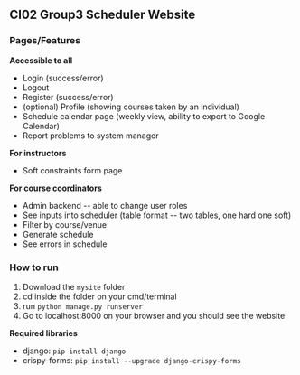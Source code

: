 ## CI02 Group3 Scheduler Website 

### Pages/Features
**Accessible to all**
- Login (success/error)
- Logout
- Register (success/error)
- (optional) Profile (showing courses taken by an individual)
- Schedule calendar page (weekly view, ability to export to Google Calendar)
- Report problems to system manager

**For instructors**
- Soft constraints form page

**For course coordinators** 
- Admin backend -- able to change user roles 
- See inputs into scheduler (table format -- two tables, one hard one soft)
- Filter by course/venue
- Generate schedule 
- See errors in schedule 

### How to run
1. Download the `mysite` folder
2. cd inside the folder on your cmd/terminal 
3. run `python manage.py runserver` 
4. Go to localhost:8000 on your browser and you should see the website

**Required libraries**
- django: `pip install django`
- crispy-forms: `pip install --upgrade django-crispy-forms`
